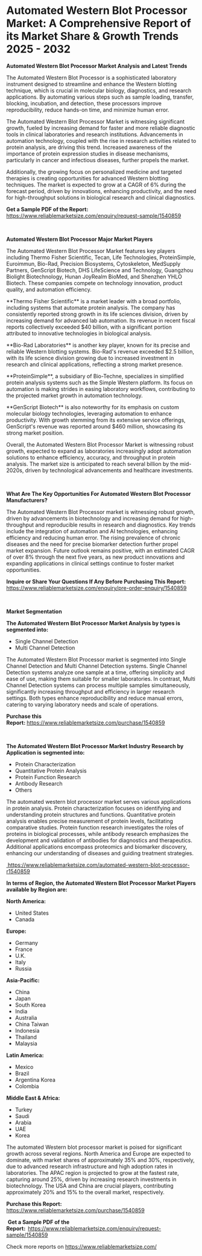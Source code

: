<p><h1>Automated Western Blot Processor Market: A Comprehensive Report of its Market Share & Growth Trends 2025 - 2032</h1></p><p><strong>Automated Western Blot Processor Market Analysis and Latest Trends</strong></p>
<p><p>The Automated Western Blot Processor is a sophisticated laboratory instrument designed to streamline and enhance the Western blotting technique, which is crucial in molecular biology, diagnostics, and research applications. By automating various steps such as sample loading, transfer, blocking, incubation, and detection, these processors improve reproducibility, reduce hands-on time, and minimize human error.</p><p>The Automated Western Blot Processor Market is witnessing significant growth, fueled by increasing demand for faster and more reliable diagnostic tools in clinical laboratories and research institutions. Advancements in automation technology, coupled with the rise in research activities related to protein analysis, are driving this trend. Increased awareness of the importance of protein expression studies in disease mechanisms, particularly in cancer and infectious diseases, further propels the market.</p><p>Additionally, the growing focus on personalized medicine and targeted therapies is creating opportunities for advanced Western blotting techniques. The market is expected to grow at a CAGR of 6% during the forecast period, driven by innovations, enhancing productivity, and the need for high-throughput solutions in biological research and clinical diagnostics.</p></p>
<p><strong>Get a Sample PDF of the Report:&nbsp;</strong> <a href="https://www.reliablemarketsize.com/enquiry/request-sample/1540859?utm_campaign=1131&utm_medium=2&utm_source=Github&utm_content=ia&utm_term=04032025&utm_id=automated-western-blot-processor">https://www.reliablemarketsize.com/enquiry/request-sample/1540859</a></p>
<p>&nbsp;</p>
<p><strong>Automated Western Blot Processor Major Market Players</strong></p>
<p><p>The Automated Western Blot Processor Market features key players including Thermo Fisher Scientific, Tecan, Life Technologies, ProteinSimple, Euroimmun, Bio-Rad, Precision Biosystems, Cytoskeleton, MedSupply Partners, GenScript Biotech, DHS LifeScience and Technology, Guangzhou Biolight Biotechnology, Hunan JoyRealm BioMed, and Shenzhen YHLO Biotech. These companies compete on technology innovation, product quality, and automation efficiency.</p><p>**Thermo Fisher Scientific** is a market leader with a broad portfolio, including systems that automate protein analysis. The company has consistently reported strong growth in its life sciences division, driven by increasing demand for advanced lab automation. Its revenue in recent fiscal reports collectively exceeded $40 billion, with a significant portion attributed to innovative technologies in biological analysis.</p><p>**Bio-Rad Laboratories** is another key player, known for its precise and reliable Western blotting systems. Bio-Rad's revenue exceeded $2.5 billion, with its life science division growing due to increased investment in research and clinical applications, reflecting a strong market presence.</p><p>**ProteinSimple**, a subsidiary of Bio-Techne, specializes in simplified protein analysis systems such as the Simple Western platform. Its focus on automation is making strides in easing laboratory workflows, contributing to the projected market growth in automation technology.</p><p>**GenScript Biotech** is also noteworthy for its emphasis on custom molecular biology technologies, leveraging automation to enhance productivity. With growth stemming from its extensive service offerings, GenScript's revenue was reported around $460 million, showcasing its strong market position.</p><p>Overall, the Automated Western Blot Processor Market is witnessing robust growth, expected to expand as laboratories increasingly adopt automation solutions to enhance efficiency, accuracy, and throughput in protein analysis. The market size is anticipated to reach several billion by the mid-2020s, driven by technological advancements and healthcare investments.</p></p>
<p>&nbsp;</p>
<p><strong>What Are The Key Opportunities For Automated Western Blot Processor Manufacturers?</strong></p>
<p><p>The Automated Western Blot Processor market is witnessing robust growth, driven by advancements in biotechnology and increasing demand for high-throughput and reproducible results in research and diagnostics. Key trends include the integration of automation and AI technologies, enhancing efficiency and reducing human error. The rising prevalence of chronic diseases and the need for precise biomarker detection further propel market expansion. Future outlook remains positive, with an estimated CAGR of over 8% through the next five years, as new product innovations and expanding applications in clinical settings continue to foster market opportunities.</p></p>
<p><strong>Inquire or Share Your Questions If Any Before Purchasing This Report:</strong> <a href="https://www.reliablemarketsize.com/enquiry/pre-order-enquiry/1540859?utm_campaign=1131&utm_medium=2&utm_source=Github&utm_content=ia&utm_term=04032025&utm_id=automated-western-blot-processor">https://www.reliablemarketsize.com/enquiry/pre-order-enquiry/1540859</a></p>
<p>&nbsp;</p>
<p><strong>Market Segmentation</strong></p>
<p><strong>The Automated Western Blot Processor Market Analysis by types is segmented into:</strong></p>
<p><ul><li>Single Channel Detection</li><li>Multi Channel Detection</li></ul></p>
<p><p>The Automated Western Blot Processor market is segmented into Single Channel Detection and Multi Channel Detection systems. Single Channel Detection systems analyze one sample at a time, offering simplicity and ease of use, making them suitable for smaller laboratories. In contrast, Multi Channel Detection systems can process multiple samples simultaneously, significantly increasing throughput and efficiency in larger research settings. Both types enhance reproducibility and reduce manual errors, catering to varying laboratory needs and scale of operations.</p></p>
<p><strong>Purchase this Report:&nbsp;</strong><a href="https://www.reliablemarketsize.com/purchase/1540859?utm_campaign=1131&utm_medium=2&utm_source=Github&utm_content=ia&utm_term=04032025&utm_id=automated-western-blot-processor">https://www.reliablemarketsize.com/purchase/1540859</a></p>
<p>&nbsp;</p>
<p><strong>The Automated Western Blot Processor Market Industry Research by Application is segmented into:</strong></p>
<p><ul><li>Protein Characterization</li><li>Quantitative Protein Analysis</li><li>Protein Function Research</li><li>Antibody Research</li><li>Others</li></ul></p>
<p><p>The automated western blot processor market serves various applications in protein analysis. Protein characterization focuses on identifying and understanding protein structures and functions. Quantitative protein analysis enables precise measurement of protein levels, facilitating comparative studies. Protein function research investigates the roles of proteins in biological processes, while antibody research emphasizes the development and validation of antibodies for diagnostics and therapeutics. Additional applications encompass proteomics and biomarker discovery, enhancing our understanding of diseases and guiding treatment strategies.</p></p>
<p><a href="https://www.reliablemarketsize.com/automated-western-blot-processor-r1540859?utm_campaign=1131&utm_medium=2&utm_source=Github&utm_content=ia&utm_term=04032025&utm_id=automated-western-blot-processor">&nbsp;https://www.reliablemarketsize.com/automated-western-blot-processor-r1540859</a></p>
<p><strong>In terms of Region, the Automated Western Blot Processor Market Players available by Region are:</strong></p>
<p>
    <p> <strong> North America: </strong>
        <ul>
            <li>United States</li>
            <li>Canada</li>
        </ul>
        </p> 
    <p> <strong> Europe: </strong>
        <ul>
            <li>Germany</li>
            <li>France</li>
            <li>U.K.</li>
            <li>Italy</li>
            <li>Russia</li>
        </ul>
        </p> 
    <p> <strong> Asia-Pacific: </strong>
        <ul>
            <li>China</li>
            <li>Japan</li>
            <li>South Korea</li>
            <li>India</li>
            <li>Australia</li>
            <li>China Taiwan</li>
            <li>Indonesia</li>
            <li>Thailand</li>
            <li>Malaysia</li>
        </ul>
        </p> 
    <p> <strong> Latin America: </strong>
        <ul>
            <li>Mexico</li>
            <li>Brazil</li>
            <li>Argentina Korea</li>
            <li>Colombia</li>
        </ul>
        </p> 
    <p> <strong> Middle East & Africa: </strong>
        <ul>
            <li>Turkey</li>
            <li>Saudi</li>
            <li>Arabia</li>
            <li>UAE</li>
            <li>Korea</li>
        </ul>
    </p>
    </p>
<p><p>The automated Western blot processor market is poised for significant growth across several regions. North America and Europe are expected to dominate, with market shares of approximately 35% and 30%, respectively, due to advanced research infrastructure and high adoption rates in laboratories. The APAC region is projected to grow at the fastest rate, capturing around 25%, driven by increasing research investments in biotechnology. The USA and China are crucial players, contributing approximately 20% and 15% to the overall market, respectively.</p></p>
<p><strong>Purchase this Report: </strong><a href="https://www.reliablemarketsize.com/purchase/1540859?utm_campaign=1131&utm_medium=2&utm_source=Github&utm_content=ia&utm_term=04032025&utm_id=automated-western-blot-processor">https://www.reliablemarketsize.com/purchase/1540859</a></p>
<p>&nbsp;<strong>Get a Sample PDF of the Report:&nbsp;&nbsp;</strong><a href="https://www.reliablemarketsize.com/enquiry/request-sample/1540859?utm_campaign=1131&utm_medium=2&utm_source=Github&utm_content=ia&utm_term=04032025&utm_id=automated-western-blot-processor">https://www.reliablemarketsize.com/enquiry/request-sample/1540859</a></p>
<p><strong></strong></p>
<p>Check more reports on <a href="https://www.reliablemarketsize.com/?utm_campaign=1131&utm_medium=2&utm_source=Github&utm_content=ia&utm_term=04032025&utm_id=automated-western-blot-processor">https://www.reliablemarketsize.com/</a></p>